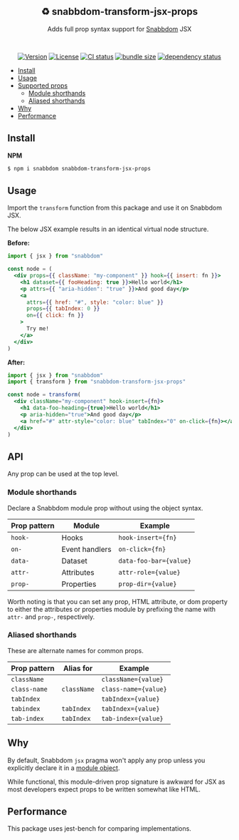 <h2 align="center">♻ snabbdom-transform-jsx-props</h2>
<p align="center">Adds full prop syntax support for <a href="https://github.com/snabbdom/snabbdom">Snabbdom</a> JSX</p>
<br>
<p align="center">
  <a href="https://www.npmjs.com/package/snabbdom-transform-jsx-props"><img src="https://img.shields.io/npm/v/snabbdom-transform-jsx-props.svg?sanitize=true&style=flat-square" alt="Version"></a>
  <a href="https://github.com/geotrev/snabbdom-transform-jsx-props/blob/main/LICENSE"><img src="https://img.shields.io/npm/l/snabbdom-transform-jsx-props.svg?sanitize=true&style=flat-square" alt="License"></a>
  <a href="https://github.com/geotrev/snabbdom-transform-jsx-props/actions/workflows/test.yml?query=branch%3Amain"><img src="https://badgen.net/github/checks/geotrev/snabbdom-transform-jsx-props/main?style=flat-square" alt="CI status" /></a>
  <a href="https://bundlephobia.com/package/snabbdom-transform-jsx-props"><img src="https://badgen.net/bundlephobia/minzip/snabbdom-transform-jsx-props?style=flat-square" alt="bundle size" /></a>
  <a href="https://www.libraries.io/npm/snabbdom-transform-jsx-props"><img src="https://img.shields.io/librariesio/release/npm/snabbdom-transform-jsx-props" alt="dependency status" /></a>
</p>

- [Install](#install)
- [Usage](#usage)
- [Supported props](#supported-props)
  - [Module shorthands](#module-shorthands)
  - [Aliased shorthands](#aliased-shorthands)
- [Why](#why)
- [Performance](#performance)

## Install

**NPM**

```sh
$ npm i snabbdom snabbdom-transform-jsx-props
```

## Usage

Import the `transform` function from this package and use it on Snabbdom JSX.

The below JSX example results in an identical virtual node structure.

**Before:**

```jsx
import { jsx } from "snabbdom"

const node = (
  <div props={{ className: "my-component" }} hook={{ insert: fn }}>
    <h1 dataset={{ fooHeading: true }}>Hello world</h1>
    <p attrs={{ "aria-hidden": "true" }}>And good day</p>
    <a
      attrs={{ href: "#", style: "color: blue" }}
      props={{ tabIndex: 0 }}
      on={{ click: fn }}
    >
      Try me!
    </a>
  </div>
)
```

**After:**

```jsx
import { jsx } from "snabbdom"
import { transform } from "snabbdom-transform-jsx-props"

const node = transform(
  <div className="my-component" hook-insert={fn}>
    <h1 data-foo-heading={true}>Hello world</h1>
    <p aria-hidden="true">And good day</p>
    <a href="#" attr-style="color: blue" tabIndex="0" on-click={fn}></a>
  </div>
)
```

## API

Any prop can be used at the top level.

### Module shorthands

Declare a Snabbdom module prop without using the object syntax.

| Prop pattern | Module         | Example                |
| ------------ | -------------- | ---------------------- |
| `hook-`      | Hooks          | `hook-insert={fn}`     |
| `on-`        | Event handlers | `on-click={fn}`        |
| `data-`      | Dataset        | `data-foo-bar={value}` |
| `attr-`      | Attributes     | `attr-role={value}`    |
| `prop-`      | Properties     | `prop-dir={value}`     |

Worth noting is that you can set any prop, HTML attribute, or dom property to either the attributes or properties module by prefixing the name with `attr-` and `prop-`, respectively.

### Aliased shorthands

These are alternate names for common props.

| Prop pattern | Alias for   | Example              |
| ------------ | ----------- | -------------------- |
| `className`  |             | `className={value}`  |
| `class-name` | `className` | `class-name={value}` |
| `tabIndex`   |             | `tabIndex={value}`   |
| `tabindex`   | `tabIndex`  | `tabIndex={value}`   |
| `tab-index`  | `tabIndex`  | `tab-index={value}`  |

## Why

By default, Snabbdom `jsx` pragma won't apply any prop unless you explicitly declare it in a [module object](https://github.com/snabbdom/snabbdom#modules-documentation).

While functional, this module-driven prop signature is awkward for JSX as most developers expect props to be written somewhat like HTML.

## Performance

This package uses jest-bench for comparing implementations.
